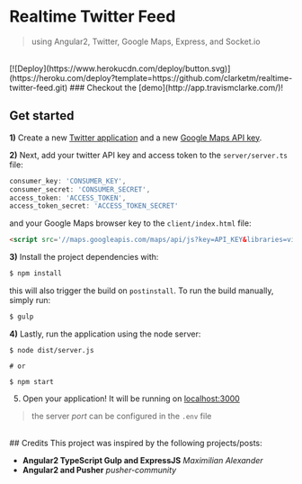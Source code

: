 # Realtime Twitter Feed
> using Angular2, Twitter, Google Maps, Express, and Socket.io

<br>
[![Deploy](https://www.herokucdn.com/deploy/button.svg)](https://heroku.com/deploy?template=https://github.com/clarketm/realtime-twitter-feed.git)
### Checkout the [demo](http://app.travismclarke.com/)!
<br>

## Get started

**1)** Create a new [Twitter application](https://apps.twitter.com/) and a new [Google Maps API key](https://developers.google.com/maps/documentation/javascript/get-api-key). 

**2)** Next, add your twitter API key and access token to the `server/server.ts` file:

```js
consumer_key: 'CONSUMER_KEY',
consumer_secret: 'CONSUMER_SECRET',
access_token: 'ACCESS_TOKEN',
access_token_secret: 'ACCESS_TOKEN_SECRET'
```
and your Google Maps browser key to the `client/index.html` file:

```html
<script src='//maps.googleapis.com/maps/api/js?key=API_KEY&libraries=visualization'></script>
```

**3)** Install the project dependencies with:

```bash
$ npm install
```

this will also trigger the build on `postinstall`. To run the build manually, simply run:

```bash
$ gulp    
```

**4)** Lastly, run the application using the node server:

```shell
$ node dist/server.js

# or

$ npm start
```

5) Open your application! It will be running on [localhost:3000](http://localhost:3000/)
> the server *port* can be configured in the `.env` file

<br>
## Credits
This project was inspired by the following projects/posts:

* __Angular2 TypeScript Gulp and ExpressJS__ *Maximilian Alexander*
* __Angular2 and Pusher__ *pusher-community*

